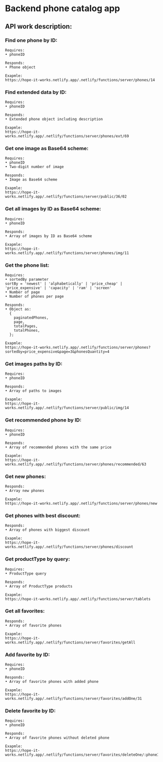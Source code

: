 # Backend phone catalog app  

## API work description:  

### Find one phone by ID:  
```
Requires:  
• phoneID  

Responds:  
• Phone object  

Exapmle:  
https://hope-it-works.netlify.app/.netlify/functions/server/phones/14  
```

### Find extended data by ID:  
```
Requires:  
• phoneID  

Responds:  
• Extended phone object including description  

Exapmle:  
https://hope-it-works.netlify.app/.netlify/functions/server/phones/ext/69  
```

### Get one image as Base64 scheme:  
```
Requires:  
• phoneID  
• Two-digit number of image  

Responds:  
• Image as Base64 scheme  

Exapmle:  
https://hope-it-works.netlify.app/.netlify/functions/server/public/36/02  
```

### Get all images by ID as Base64 scheme:  
```
Requires:  
• phoneID  

Responds:  
• Array of images by ID as Base64 scheme  

Exapmle:  
https://hope-it-works.netlify.app/.netlify/functions/server/phones/img/11 
```

### Get the phone list:  
```
Requires:  
• sortedBy parameter  
sortBy = 'newest' | 'alphabetically' | 'price_cheap' | 'price_expensive' | 'capacity' | 'ram' | 'screen'  
• Number of page  
• Number of phones per page  

Responds:  
• Object as:  
  {
    paginatedPhones,  
    page,  
    totalPages,  
    totalPhones,  
  };  

Exapmle:  
https://hope-it-works.netlify.app/.netlify/functions/server/phones?sortedby=price_expensive&page=3&phonesQuantity=4  
```

### Get images paths by ID:  
```
Requires:  
• phoneID  

Responds:  
• Array of paths to images  

Exapmle:  
https://hope-it-works.netlify.app/.netlify/functions/server/public/img/14 
```

### Get recommended phone by ID:  
```
Requires:  
• phoneID  

Responds:  
• Array of recommended phones with the same price  

Exapmle:  
https://hope-it-works.netlify.app/.netlify/functions/server/phones/recommended/63
```

### Get new phones:  
```
Responds:  
• Array new phones  

Exapmle:  
https://hope-it-works.netlify.app/.netlify/functions/server/phones/new
```

### Get phones with best discount:  
```
Responds:  
• Array of phones with biggest discount  

Exapmle:  
https://hope-it-works.netlify.app/.netlify/functions/server/phones/discount
```

### Get productType by query:  
```
Requires:  
• ProductType query  

Responds:  
• Array of ProductType products  

Exapmle:  
https://hope-it-works.netlify.app/.netlify/functions/server/tablets
```

### Get all favorites:  
```
Responds:  
• Array of favorite phones  

Exapmle:  
https://hope-it-works.netlify.app/.netlify/functions/server/favorites/getAll
```

### Add favorite by ID:  
```
Requires:  
• phoneID  

Responds:  
• Array of favorite phones with added phone  

Exapmle:  
https://hope-it-works.netlify.app/.netlify/functions/server/favorites/addOne/31
```

### Delete favorite by ID:  
```
Requires:  
• phoneID  

Responds:  
• Array of favorite phones without deleted phone  

Exapmle:  
https://hope-it-works.netlify.app/.netlify/functions/server/favorites/deleteOne/:phoneId
```
